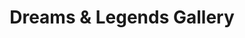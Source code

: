 ---
title: "Dreams & Legends Gallery"
url: /apache-junction/dreams-und-legends-gallery/
shop: Kunst
---
